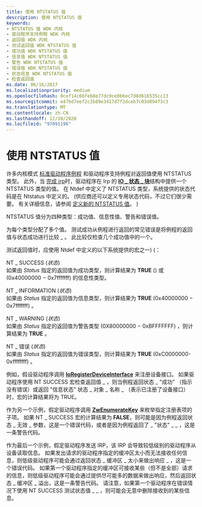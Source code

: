 ```yaml
---
title: 使用 NTSTATUS 值
description: 使用 NTSTATUS 值
keywords:
- NTSTATUS 值 WDK 内核
- 驱动程序支持例程 WDK 内核
- 返回值 WDK 内核
- 测试返回值 WDK NTSTATUS 值
- 成功值 WDK NTSTATUS 值
- 信息值 WDK NTSTATUS 值
- 警告 WDK NTSTATUS 值
- 错误值 WDK NTSTATUS 值
- 状态信息 WDK NTSTATUS 值
- 检查返回值
ms.date: 06/16/2017
ms.localizationpriority: medium
ms.openlocfilehash: 0cef14c66feb8e77dc9ce0b6ec7d8d616535cc13
ms.sourcegitcommit: e47bd7eef2c2b89e3417d7f2dceb7c03d894f3c3
ms.translationtype: MT
ms.contentlocale: zh-CN
ms.lasthandoff: 12/10/2020
ms.locfileid: "97091196"
---
```

# <a name="using-ntstatus-values"></a>使用 NTSTATUS 值





许多内核模式 [标准驱动程序例程](./introduction-to-standard-driver-routines.md) 和驱动程序支持例程对返回值使用 NTSTATUS 类型。 此外，当 [完成 irp](completing-irps.md)时，驱动程序在 Irp 的 [**IO \_ 状态 \_ 块**](/windows-hardware/drivers/ddi/wdm/ns-wdm-_io_status_block)结构中提供一个 NTSTATUS 类型的值。 在 Ntdef 中定义了 NTSTATUS 类型，系统提供的状态代码是在 Ntstatus 中定义的。  (供应商还可以定义专用状态代码，不过它们很少需要。 有关详细信息，请参阅 [定义新的 NTSTATUS 值](defining-new-ntstatus-values.md)。 ) 

NTSTATUS 值分为四种类型：成功值、信息性值、警告和错误值。

为每个类型分配了多个值。 测试成功从例程进行返回的常见错误是将例程的返回值与状态成功进行比较 \_ 。 此比较仅检查几个成功值中的一个。

测试返回值时，应使用 Ntdef 中定义的以下系统提供的宏之一)  (：

<a href="" id="nt-success-status-"></a>NT \_ SUCCESS (*状态*)   
如果由 *Status* 指定的返回值为成功类型，则计算结果为 **TRUE** () 或 (0x40000000 − 0x7fffffff) 的信息性类型。

<a href="" id="nt-information-status-"></a>NT \_ INFORMATION (*状态*)   
如果由 *Status* 指定的返回值为信息类型，则计算结果为 **TRUE** (0x40000000 − 0x7fffffff) 。

<a href="" id="nt-warning-status-"></a>NT \_ WARNING (*状态*)   
如果由 *Status* 指定的返回值为警告类型 (0X80000000 − 0xBFFFFFFF) ，则计算结果为 **TRUE** 。

<a href="" id="nt-error-status-"></a>NT \_ 错误 (*状态*)   
如果由 *Status* 指定的返回值为错误类型，则计算结果为 **TRUE** (0xC0000000-0xffffffff) 。

例如，假设驱动程序调用 [**IoRegisterDeviceInterface**](/windows-hardware/drivers/ddi/wdm/nf-wdm-ioregisterdeviceinterface) 来注册设备接口。 如果驱动程序使用 NT SUCCESS 宏检查返回值 \_ ，则当例程返回状态 \_ "成功" （指示没有错误）或返回 "信息状态" 状态 \_ 对象 \_ 名称 \_ （表示已注册了设备接口）时，宏的计算结果将为 TRUE。

作为另一个示例，假定驱动程序调用 [**ZwEnumerateKey**](/windows-hardware/drivers/ddi/wdm/nf-wdm-zwenumeratekey) 来枚举指定注册表项的子项。 如果 NT \_ SUCCESS 宏的计算结果为 **FALSE**，则可能是因为例程返回状态 \_ 无效 \_ 参数，这是一个错误代码，或者是因为例程返回了 \_ "状态" \_ \_ ，这是一条警告代码。

作为最后一个示例，假定驱动程序发送 IRP，该 IRP 会导致较低级别的驱动程序从设备读取信息。 如果发出请求的驱动程序指定的缓冲区太小而无法接收任何信息，则低级驱动程序可能会通过返回状态 \_ 缓冲区 \_ 太小来做出响应 \_ ，这是一个错误代码。 如果第一个驱动程序指定的缓冲区可接收某些（但不是全部）请求的信息，则低级驱动程序可能会通过提供尽可能多的数据来做出响应，然后返回状态 \_ 缓冲区 \_ 溢出，这是一条警告代码。 请注意，如果第一个驱动程序在错误情况下使用 NT SUCCESS 测试状态值 \_ \_ ，则可能会无意中删除接收到的某些信息。

 

